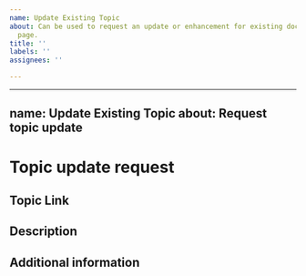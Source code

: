 ```yaml
---
name: Update Existing Topic
about: Can be used to request an update or enhancement for existing documentation
  page.
title: ''
labels: ''
assignees: ''

---
```


---
name: Update Existing Topic
about: Request topic update
---
 
# Topic update request
 
## Topic Link
 
<!-- (REQUIRED) A link to the topic that needs update or enhancement -->
 
## Description
 
<!-- (REQUIRED) What needs to be updated in this topic? -->
 
## Additional information
 
<!-- (OPTIONAL) What other information can you provide about this issue? -->
 
<!--
You can remove this section before you save the issue.

Thanks for taking the time to report this issue.  We may contact you here on Github with additional questions to better understand your request.
-->
